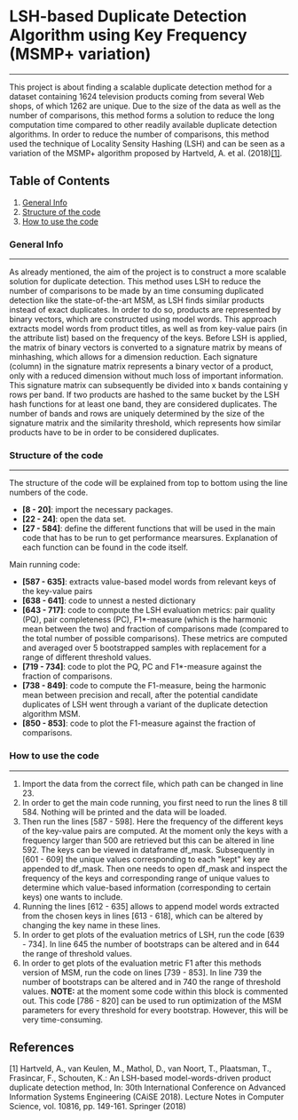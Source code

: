 # LSH-based Duplicate Detection Algorithm using Key Frequency (MSMP+ variation)
***
This project is about finding a scalable duplicate detection method for a dataset containing 1624 television products coming from several Web shops, of which 1262 are unique. Due to the size of the data as well as the number of comparisons, this method forms a solution to reduce the long computation time compared to other readily available duplicate detection algorithms. In order to reduce the number of comparisons, this method used the technique of Locality Sensity Hashing (LSH) and can be seen as a variation of the MSMP+ algorithm proposed by Hartveld, A. et al. (2018)[[1]](#1).

## Table of Contents
1. [General Info](#general-info)
2. [Structure of the code](#structure-of-the-code)
3. [How to use the code](#how-to-use-the-code)

### General Info
***
As already mentioned, the aim of the project is to construct a more scalable solution for duplicate detection. This method uses LSH to reduce the number of comparisons to be made by an time consuming duplicated detection like the state-of-the-art MSM, as LSH finds similar products instead of exact duplicates. In order to do so, products are represented by binary vectors, which are constructed using model words. This approach extracts model words from product titles, as well as from key-value pairs (in the attribute list) based on the frequency of the keys. Before LSH is applied, the matrix of binary vectors is converted to a signature matrix by means of minhashing, which allows for a dimension reduction. Each signature (column) in the signature matrix represents a binary vector of a product, only with a reduced dimension without much loss of important information.
This signature matrix can subsequently be divided into x bands containing y rows per band. If two products are hashed to the same bucket by the LSH hash functions for at least one band, they are considered duplicates. The number of bands and rows are uniquely determined by the size of the signature matrix and the similarity threshold, which represents how similar products have to be in order to be considered duplicates. 

### Structure of the code
***
The structure of the code will be explained from top to bottom using the line numbers of the code. 
 - **[8 - 20]**: import the necessary packages.
 - **[22 - 24]**: open the data set.
 - **[27 - 584]**: define the different functions that will be used in the main code that has to be run to get performance mearsures. Explanation of each function can be found in the code itself. 

Main running code:
 - **[587 - 635]**: extracts value-based model words from relevant keys of the key-value pairs
 - **[638 - 641]**: code to unnest a nested dictionary 
 - **[643 - 717]**: code to compute the LSH evaluation metrics: pair quality (PQ), pair completeness (PC), F1*-measure (which is the harmonic mean between the two) and fraction of comparisons made (compared to the total number of possible comparisons). These metrics are computed and averaged over 5 bootstrapped samples with replacement for a range of different threshold values. 
 - **[719 - 734]**: code to plot the PQ, PC and F1*-measure against the fraction of comparisons. 
 - **[738 - 849]**: code to compute the F1-measure, being the harmonic mean between precision and recall, after the potential candidate duplicates of LSH went through a variant of the duplicate detection algorithm MSM. 
 - **[850 - 853]**: code to plot the F1-measure against the fraction of comparisons.

### How to use the code
***
1. Import the data from the correct file, which path can be changed in line 23.
2. In order to get the main code running, you first need to run the lines 8 till 584. Nothing will be printed and the data will be loaded.
3. Then run the lines [587 - 598]. Here the frequency of the different keys of the key-value pairs are computed. At the moment only the keys with a frequency larger than 500 are retrieved but this can be altered in line 592. The keys can be viewed in dataframe df_mask. Subsequently in [601 - 609] the unique values corresponding to each "kept" key are appended to df_mask. Then one needs to open df_mask and inspect the frequency of the keys and corresponding range of unique values to determine which value-based information (corresponding to certain keys) one wants to include. 
4. Running the lines [612 - 635] allows to append model words extracted from the chosen keys in lines [613 - 618], which can be altered by changing the key name in these lines.
5. In order to get plots of the evaluation metrics of LSH, run the code [639 - 734]. In line 645 the number of bootstraps can be altered and in 644 the range of threshold values. 
6. In order to get plots of the evaluation metric F1 after this methods version of MSM, run the code on lines [739 - 853]. In line 739 the number of bootstraps can be altered and in 740 the range of threshold values. 
   **NOTE:** at the moment some code within this block is commented out. This code [786 - 820] can be used to run optimization of the MSM parameters for every threshold for every   bootstrap. However, this will be very time-consuming. 

## References
<a id="1">[1]</a> 
Hartveld, A., van Keulen, M., Mathol, D., van Noort, T., Plaatsman, T., Frasincar, F., Schouten, K.: An LSH-based model-words-driven product duplicate detection method, In: 30th International Conference on Advanced Information Systems Engineering (CAiSE 2018). Lecture Notes in Computer Science, vol. 10816, pp. 149-161. Springer (2018)






